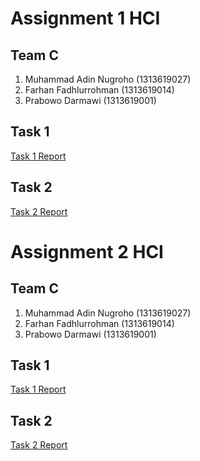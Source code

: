 # Assignment 1 HCI
## Team C
1. Muhammad Adin Nugroho (1313619027)
2. Farhan Fadhlurrohman (1313619014)
3. Prabowo Darmawi (1313619001)

## Task 1 
[Task 1 Report](https://github.com/RealizeID/HCI/tree/master/Task%201%20Report)

## Task 2
[Task 2 Report](https://github.com/RealizeID/HCI/tree/master/Task%202%20Report)


# Assignment 2 HCI
## Team C
1. Muhammad Adin Nugroho (1313619027)
2. Farhan Fadhlurrohman (1313619014)
3. Prabowo Darmawi (1313619001)

## Task 1 
[Task 1 Report]()

## Task 2
[Task 2 Report]()

